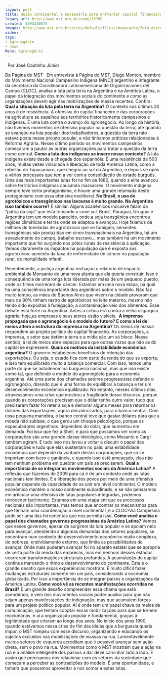```yaml
---
layout: post
title: União continental é necessária para enfrentar capital financeiro
legacy_url: http://www.mst.org.br/node/15769
created: 1393340674
images: http://www.mst.org.br/sites/default/files/imagecache/foto_destaque/diego abre.JPG
video: ''
tags:
- Agronegócio
- news
Menu: Agronegócio
---
```



 
Por José Coutinho Júnior

Da Página do MST
 
Em entrevista à Página do MST, Diego Monton, membro do Movimiento Nacional Campesino Indigena (MNCI) argentino e integrante da secretaria da Coordinadora Latinoamericana de Organizaciones del Campo (CLOC), analisa a luta pela terra na Argentina e na América Latina, o papel da integração dos movimentos sociais do continente e como as organizações devem agir nas mobilizações de massa recentes.
Confira:
**Qual a situação da luta pela terra na Argentina?**
O contexto nos últimos 20 anos é de resistência. A ofensiva do capital financeiro e das corporações na agricultura se espalhou aos territórios historicamente campesinos e indígenas. É uma luta contra o avanço do agronegócio.
Ao longo da história, não tivemos momentos de ofensiva popular na questão da terra, até quando se avançou na luta popular dos trabalhadores, a questão da terra não estava posta nesse projeto popular, e não tínhamos práticas relacionadas à Reforma Agrária.
Nesse último período os movimentos campesinos começaram a pautar as outras organizações para tratar a questão da terra como central.
**Como a luta dos indígenas se insere nesse contexto?**
A luta indígena existe desde a chegada dos espanhóis. É uma resistência de 500 anos, muitas vezes vinculada à liberação de toda América Latina, como a rebelião de Tupacamaro, que chegou ao sul da Argentina, e depois se opôs a vários processos que tem a ver com a consolidação do estado burguês.
Uma das mais importantes lutas foi no fim de 1880, quando a elite avançou sobre territórios indígenas causando massacres. O movimento indígena sempre teve certo protagonismo, e houve uma grande retomada deste protagonismo com essa ofensiva neoliberal.
**No Brasil, o uso de agrotóxicos e transgênicos nas lavouras é muito grande. Na Argentina isso também ocorre?**
É similar. Alguns acadêmicos inclusive falam da “pátria da soja” que está tomando o cone sul. Brasil, Paraguai, Uruguai e Argentina tem um modelo parecido, onde a soja transgênica encontrou regiões climáticas e terras onde se adaptou e avançou.
Hoje falamos de milhões de toneladas de agrotóxicos que se fumigam, sementes transgênicas são produzidas em cinco transnacionais na Argentina, há um esvaziamento do campo, trabalho escravo... mas também há um movimento importante que foi surgindo nos pólos rurais de resistência à aplicação.
Vemos claramente os impactos na população que é exposta aos agrotóxicos: aumento da taxa de enfermidade de câncer na população rural, de mortalidade infantil. 

Recentemente, a justiça argentina rechaçou o relatório de impacto ambiental da Monsanto de uma nova planta que ela queria construir.
Isso é consequência de uma longa luta liderada por mães de um pequeno pueblo, onde os filhos morreram de câncer. Estamos em uma nova etapa, na qual há uma consciência importante dos argentinos sobre o modelo.
Não faz muito tempo, as mães de Buenos Aires que vivem na cidade provaram que mais de 80% tinham rastro de agrotóxicos no leite materno, mesmo não tendo sido expostas à fumigação; a contaminação veio dos alimentos.
Esse debate está forte na Argentina. Antes a crítica era contra a velha oligarquia agrária; hoje,as empresas e seus atores estão visíveis. 
**A imprensa propagada que o agronegócio é o modelo do futuro? E como a lei de meios altera a estrutura da imprensa na Argentina?**
Os meios de massa respondem ao projeto político do capital financeiro. As corporações, a imprensa, o setor que detém a terra e a mídia são um só bloco. Nesse sentido, a lei de meios abre espaços para que outras vozes que não as do capital se expressem.
**Quais os motivos da instabilidade econômica argentina?**
O governo estabeleceu benefícios de retenção das exportações. Ou seja, o estado fica com parte da renda do que se exporta, e isso tem equilibrado muito a balança comercial. Com isso, temos uma parte do que se autodenomina burguesia nacional, mas que não existe como tal, que defende o modelo do agronegócio para a economia argentina.
Até uma parte dos chamados setores progressistas defende o agronegócio, dizendo que é uma forma de equilibrar a balança e ter um desenvolvimento econômico equilibrado.
No entanto, nesses últimos dias, atravessamos uma crise que mostrou a fragilidade desse discurso, porque quando as corporações precisam que o dólar tenha outro valor, tudo que precisaram fazer foi reter a soja e demorar alguns meses para retornar os dólares das exportações, agora desvalorizados, para o banco central.
Com essa pequena manobra, o banco central teve que gastar dólares para que a moeda não subisse, o que gerou um choque psicológico, porque os especuladores argentinos  dependem do dólar, que aumentou em demanda.
Foi isso que fez a Shell, e para que possamos ver como as corporações são uma grande classe ideológica, como Mosanto e Cargil também agiram.
E tudo isso nos levou a voltar a discutir o papel das corporações e tudo que elas sustentam no país: uma estabilidade econômica que depende da vontade destas corporações, que só se importam com lucro e ganância, e quando isso está ameaçado, elas não tem nenhum problema em quebrar um país se precisarem.
**Qual a importância de se integrar os movimentos sociais da América Latina?**
A reflexão que fazemos de 2009 para cá é de um contexto onde as lutas nacionais tem limites. E a liberação dos povos por meio de uma ofensiva popular depende da capacidade de se unir em nível continental.
O modelo econômico mantém o nosso continente subordinado, e se não pensarmos em articular uma ofensiva de lutas populares integradas, podemos retroceder facilmente.
Estamos em uma etapa em que os processos nacionais são importantes, mas temos que encontrar os mecanismos para que tenham uma coordenação à nível continental, e a CLOC-Via Campesina pode ser uma das ferramentas que nos permita isso.
**Como você analisa o papel dos chamados governos progressistas da América Latina?**
Vemos que esses governos, apesar de surgirem da luta popular e se apoiam nela para avançar, atendendo a algumas demandas dos setores populares, se encontram num contexto de desenvolvimento econômico muito complexo, de pobreza, endividamento externo, que limita as possibilidades de avançar.
Onde mais puderam avançar foi no aparato estatal que se apropria de certa parte da renda das empresas, mas em nenhum desses estados ocorreram transformações estruturais profundas. A acumulação de capital continua marcando o ritmo e desenvolvimento do continente.
Este é o grande desafio que essas experiências mostram. É muito difícil fazer mudanças estruturais somente em um país, considerando a economia globalizada. Por isso a importância de se integrar países e organizações da América Latina.
**Como você vê as recentes manifestações ocorridas no Brasil?**
É um grande desafio compreender essa chama que está acendendo, e vem dos movimentos sociais poder auxiliar para que não sejam apenas manifestações de indignação, mas que acumulem forças para um projeto político popular.
Aí é onde tem um papel chave os meios de comunicação, que tentam cooptar essas mobilizações para que se tornem reacionárias, e aí a organização popular é fundamental, graças à legitimidade que criaram ao longo dos anos.
No início dos anos 1990, quando estávamos nessa crise de fim das ideias que a burguesia queria impor, o MST rompeu com esse discurso, organizando e educando os sujeitos excluídos nas mobilizações de massas na rua.
Lamentavelmente muitos setores de esquerda acreditam que é possível avançar sem ação direta, sem o povo na rua. Movimentos como o MST mostram que a ação na rua e a análise inteligente dos passos a dar deve caminhar lado a lado.
É assim que precisamos nos relacionar com os setores da sociedade que começam a perceber as contradições do modelo. É uma oportunidade, e tomara que possamos aproveitar e nos somar a estas lutas.

 
